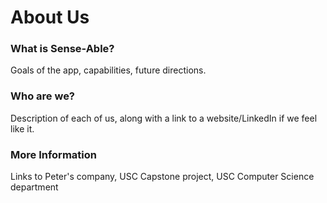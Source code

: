 # About Us

### What is Sense-Able?
Goals of the app, capabilities, future directions.

### Who are we?
Description of each of us, along with a link to a website/LinkedIn if we feel like it.

### More Information
Links to Peter's company, USC Capstone project, USC Computer Science department


